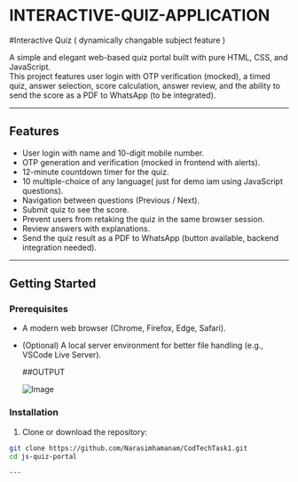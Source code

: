 # INTERACTIVE-QUIZ-APPLICATION

#Interactive Quiz ( dynamically changable subject feature )

A simple and elegant web-based quiz portal built with pure HTML, CSS, and JavaScript.  
This project features user login with OTP verification (mocked), a timed quiz, answer selection, score calculation, answer review, and the ability to send the score as a PDF to WhatsApp (to be integrated).

---

## Features

- User login with name and 10-digit mobile number.
- OTP generation and verification (mocked in frontend with alerts).
- 12-minute countdown timer for the quiz.
- 10 multiple-choice of any language( just for demo iam using JavaScript questions).
- Navigation between questions (Previous / Next).
- Submit quiz to see the score.
- Prevent users from retaking the quiz in the same browser session.
- Review answers with explanations.
- Send the quiz result as a PDF to WhatsApp (button available, backend integration needed).

---

## Getting Started

### Prerequisites

- A modern web browser (Chrome, Firefox, Edge, Safari).
- (Optional) A local server environment for better file handling (e.g., VSCode Live Server).

  ##OUTPUT

  ![Image](https://github.com/user-attachments/assets/9f64ec1b-f718-471c-88f9-e65b2e70f148)

### Installation

1. Clone or download the repository:

```bash
git clone https://github.com/Narasimhamanam/CodTechTask1.git
cd js-quiz-portal

---



